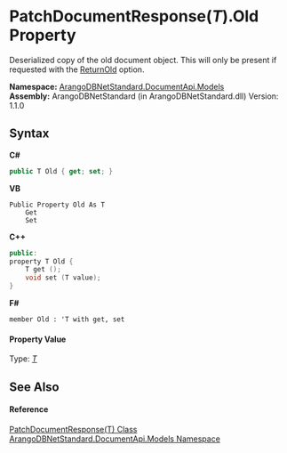 # PatchDocumentResponse(*T*).Old Property 
 

Deserialized copy of the old document object. This will only be present if requested with the <a href="29c7a66d-824f-708e-a066-bb4f01fc4c5a">ReturnOld</a> option.

**Namespace:**&nbsp;<a href="81a73561-cfc6-64b8-9923-29f0333f4867">ArangoDBNetStandard.DocumentApi.Models</a><br />**Assembly:**&nbsp;ArangoDBNetStandard (in ArangoDBNetStandard.dll) Version: 1.1.0

## Syntax

**C#**<br />
``` C#
public T Old { get; set; }
```

**VB**<br />
``` VB
Public Property Old As T
	Get
	Set
```

**C++**<br />
``` C++
public:
property T Old {
	T get ();
	void set (T value);
}
```

**F#**<br />
``` F#
member Old : 'T with get, set

```


#### Property Value
Type: <a href="4b6daef7-1148-0edc-6f22-0e7492fedec1">*T*</a>

## See Also


#### Reference
<a href="4b6daef7-1148-0edc-6f22-0e7492fedec1">PatchDocumentResponse(T) Class</a><br /><a href="81a73561-cfc6-64b8-9923-29f0333f4867">ArangoDBNetStandard.DocumentApi.Models Namespace</a><br />